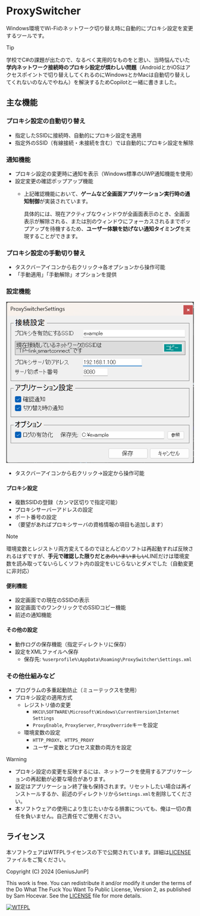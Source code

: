 # ProxySwitcher

Windows環境でWi-Fiのネットワーク切り替え時に自動的にプロキシ設定を変更するツールです。

>[!TIP]
>学校でC#の課題が出たので、なるべく実用的なものをと思い、当時悩んでいた**学内ネットワーク接続時のプロキシ設定が煩わしい問題**（AndroidとかiOSはアクセスポイントで切り替えしてくれるのにWindowsとかMacは自動切り替えしてくれないのなんでやねん）を解決するためCopilotと一緒に書きました。

## 主な機能

### プロキシ設定の自動切り替え
- 指定したSSIDに接続時、自動的にプロキシ設定を適用
- 指定外のSSID（有線接続・未接続を含む）では自動的にプロキシ設定を解除

### 通知機能
- プロキシ設定の変更時に通知を表示（Windows標準のUWP通知機能を使用）
- 設定変更の確認ポップアップ機能
    - 上記確認機能において、**ゲームなど全画面アプリケーション実行時の通知制御**が実装されています。

      具体的には、現在アクティブなウィンドウが全画面表示のとき、全画面表示が解除される、または別のウィンドウにフォーカスされるまでポップアップを待機するため、**ユーザー体験を妨げない通知タイミング**を実現することができます。

### プロキシ設定の手動切り替え
- タスクバーアイコンから右クリック→各オプションから操作可能
- 「手動適用」「手動解除」オプションを提供

### 設定機能

![設定画面](https://github.com/GeniusJunP/ProxySwitcher/blob/Assets/SettingsForm.png "設定画面")

- タスクバーアイコンから右クリック→設定から操作可能

#### プロキシ設定
- 複数SSIDの登録（カンマ区切りで指定可能）
- プロキシサーバーアドレスの設定
- ポート番号の設定
- （要望があればプロキシサーバの資格情報の項目も追加します）
> [!NOTE]
> 環境変数とレジストリ両方変えてるのでほとんどのソフトは再起動すれば反映されるはずですが、**手元で確認した限りだと**~~あのいまいましい~~LINEだけは環境変数を読み取ってないらしくソフト内の設定をいじらないとダメでした（自動変更に非対応）

#### 便利機能
- 設定画面での現在のSSIDの表示
- 設定画面でのワンクリックでのSSIDコピー機能
- 前述の通知機能

#### その他の設定
- 動作ログの保存機能（指定ディレクトリに保存）
- 設定をXMLファイルへ保存
    - 保存先: `%userprofile%\AppData\Roaming\ProxySwitcher\Settings.xml`

### その他仕組みなど
- プログラムの多重起動防止（ミューテックスを使用）
- プロキシ設定の適用方式
    - レジストリ値の変更
        - `HKCU\SOFTWARE\Microsoft\Windows\CurrentVersion\Internet Settings`
        - `ProxyEnable`, `ProxyServer`, `ProxyOverride`キーを設定
    - 環境変数の設定
        - `HTTP_PROXY`、`HTTPS_PROXY`
        - ユーザー変数とプロセス変数の両方を設定

> [!WARNING]
> - プロキシ設定の変更を反映するには、ネットワークを使用するアプリケーションの再起動が必要な場合があります。
> - 設定はアプリケーション終了後も保持されます。リセットしたい場合は再インストールするか、前述のディレクトリから`Settings.xml`を削除してください。
> - 本ソフトウェアの使用により生じたいかなる損害についても、俺は一切の責任を負いません。自己責任でご使用ください。

## ライセンス
本ソフトウェアはWTFPLライセンスの下で公開されています。詳細は[LICENSE](LICENSE)ファイルをご覧ください。

Copyright (C) 2024 [GeniusJunP]

This work is free. You can redistribute it and/or modify it under the
terms of the Do What The Fuck You Want To Public License, Version 2,
as published by Sam Hocevar. See the [LICENSE](LICENSE) file for more details.

[![WTFPL](http://www.wtfpl.net/wp-content/uploads/2012/12/wtfpl-badge-4.png)](http://www.wtfpl.net/)